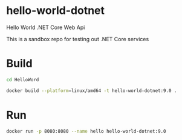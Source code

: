 # hello-world-dotnet

Hello World .NET Core Web Api

This is a sandbox repo for testing out .NET Core services

# Build

```sh
cd HelloWord

docker build --platform=linux/amd64 -t hello-world-dotnet:9.0 .
```

# Run

```sh
docker run -p 8080:8080 --name hello hello-world-dotnet:9.0
```
